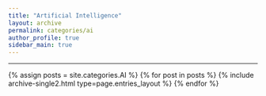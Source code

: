 ```yaml
---
title: "Artificial Intelligence"
layout: archive
permalink: categories/ai
author_profile: true
sidebar_main: true
---
```


***

{% assign posts = site.categories.AI %}
{% for post in posts %} {% include archive-single2.html type=page.entries_layout %} {% endfor %}